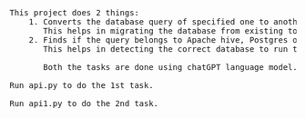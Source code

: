 <pre>This project does 2 things:
    1. Converts the database query of specified one to another specified database.
       This helps in migrating the database from existing to new.
    2. Finds if the query belongs to Apache hive, Postgres or MongoDB
       This helps in detecting the correct database to run the query if an application has multiple databases.
       
       Both the tasks are done using chatGPT language model.
       
Run api.py to do the 1st task.

Run api1.py to do the 2nd task.
</pre>
